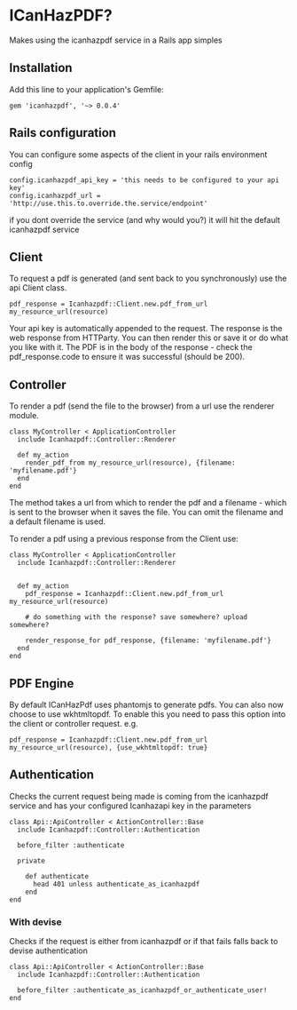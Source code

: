 # ICanHazPDF?
Makes using the icanhazpdf service in a Rails app simples

## Installation

Add this line to your application's Gemfile:

    gem 'icanhazpdf', '~> 0.0.4'

## Rails configuration

You can configure some aspects of the client in your rails environment config

    config.icanhazpdf_api_key = 'this needs to be configured to your api key'
    config.icanhazpdf_url = 'http://use.this.to.override.the.service/endpoint'

if you dont override the service (and why would you?) it will hit the default
icanhazpdf service

## Client

To request a pdf is generated (and sent back to you synchronously) use the
api Client class.

    pdf_response = Icanhazpdf::Client.new.pdf_from_url my_resource_url(resource)

Your api key is automatically appended to the request.
The response is the web response from HTTParty. You can then render this or save
it or do what you like with it. The PDF is in the body of the response - check
the pdf_response.code to ensure it was successful (should be 200).

## Controller

To render a pdf (send the file to the browser) from a url use the renderer module.

    class MyController < ApplicationController
      include Icanhazpdf::Controller::Renderer

      def my_action
        render_pdf_from my_resource_url(resource), {filename: 'myfilename.pdf'}
      end
    end

The method takes a url from which to render the pdf and a filename - which is sent
to the browser when it saves the file. You can omit the filename and a default
filename is used.

To render a pdf using a previous response from the Client use:

    class MyController < ApplicationController
      include Icanhazpdf::Controller::Renderer


      def my_action
        pdf_response = Icanhazpdf::Client.new.pdf_from_url my_resource_url(resource)

        # do something with the response? save somewhere? upload somewhere?

        render_response_for pdf_response, {filename: 'myfilename.pdf'}
      end
    end

## PDF Engine

By default ICanHazPdf uses phantomjs to generate pdfs. You can also now choose to
use wkhtmltopdf. To enable this you need to pass this option into the client or controller
request. e.g.

    pdf_response = Icanhazpdf::Client.new.pdf_from_url my_resource_url(resource), {use_wkhtmltopdf: true}

## Authentication

Checks the current request being made is coming from the icanhazpdf service and
has your configured Icanhazapi key in the parameters

    class Api::ApiController < ActionController::Base
      include Icanhazpdf::Controller::Authentication

      before_filter :authenticate

      private

        def authenticate
          head 401 unless authenticate_as_icanhazpdf
        end
    end

### With devise

Checks if the request is either from icanhazpdf or if that fails falls back to
devise authentication


    class Api::ApiController < ActionController::Base
      include Icanhazpdf::Controller::Authentication

      before_filter :authenticate_as_icanhazpdf_or_authenticate_user!
    end
